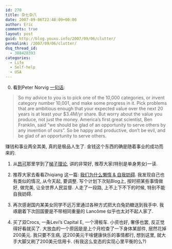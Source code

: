 ```yaml
---
id: 270
title: 杂七杂八
date: 2007-09-06T22:48:09+00:00
author: Eric
comments: true
layout: post
guid: http://blog.youxu.info/2007/09/06/clutter/
permalink: /2007/09/06/clutter/
dsq_thread_id:
  - 388428393
categories:
  - Life
  - Self-help
  - USA
---
```

0. 看到Peter Norvig [一句话](http://norvig.com/speech.html):

> So my advice to you is to pick one of the 10,000 categories, or invent category number 10,001, and make some progress in it. Pick problems that are ambitious enough that your expected value over the next 20 years is at least your $3.4M/yr share. But worry about the value you produce, not just the money. America&#8217;s first great scientist, Ben Franklin, said &#8220;we should be glad of an opportunity to serve others by any invention of ours&#8221;. So be happy and productive, don&#8217;t be evil, and be glad of an opportunity to serve others.

赚钱和事业两全其美, 真的是极品人生了. 金钱这个东西的确是随着事业的成功而来的.

1. 从[昂可](http://weblog.ankhchen.com/)那里学到了[梯子理论](http://www.laddertheory.com/), 讲的非常好, 推荐大家(特别是单身男女)一读.

2. 推荐大家去看看Zhiqiang 这一篇: [我们为什么懒惰 & 自我妨碍](http://zhiqiang.org/blog/664.html). 我发现自己也有类似的情况, 从今天起, 要调整. 写个计划下次贴Blog上, 按时把某些事情做好, 做完美, 让全世界人民监督. 人走了一段路, 上不上下不下的时候, 特别不能自我妨碍.

3. 再次感谢国内某美女同学不远万里通过各种方式把大白兔奶糖送到我手中. 我琢磨着下次回国要是不带相同重量的 Lancôme 似乎也太对不起人家了.

4. 买了双Crocs, 一条Levi&#8217;s Capital E, 一个滑板车. 小资也好, 奢侈也罢, 反正觉得好看就买了. 大放血的一个原因是是上个月检查了一下身体某部件, 居然花掉200美元. 我只要不生病, 这200美元干啥健康快乐的事情都行, 想到这里, 就大手大脚又刷了200美元信用卡. (有我这么变态的实现心里平衡的么?)
